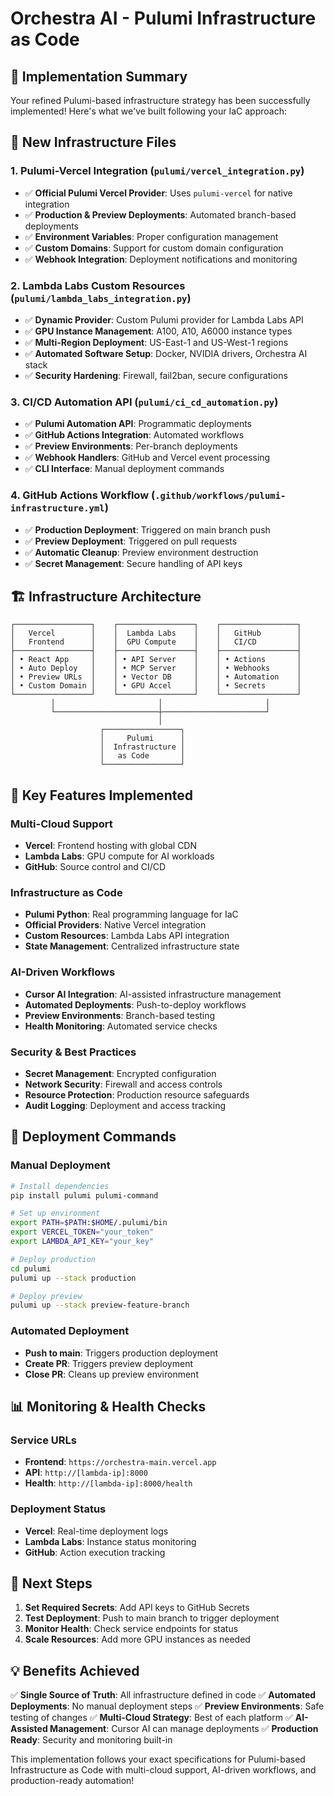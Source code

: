 # Orchestra AI - Pulumi Infrastructure as Code

## 🎯 **Implementation Summary**

Your refined Pulumi-based infrastructure strategy has been successfully implemented! Here's what we've built following your IaC approach:

## 📁 **New Infrastructure Files**

### **1. Pulumi-Vercel Integration** (`pulumi/vercel_integration.py`)
- ✅ **Official Pulumi Vercel Provider**: Uses `pulumi-vercel` for native integration
- ✅ **Production & Preview Deployments**: Automated branch-based deployments
- ✅ **Environment Variables**: Proper configuration management
- ✅ **Custom Domains**: Support for custom domain configuration
- ✅ **Webhook Integration**: Deployment notifications and monitoring

### **2. Lambda Labs Custom Resources** (`pulumi/lambda_labs_integration.py`)
- ✅ **Dynamic Provider**: Custom Pulumi provider for Lambda Labs API
- ✅ **GPU Instance Management**: A100, A10, A6000 instance types
- ✅ **Multi-Region Deployment**: US-East-1 and US-West-1 regions
- ✅ **Automated Software Setup**: Docker, NVIDIA drivers, Orchestra AI stack
- ✅ **Security Hardening**: Firewall, fail2ban, secure configurations

### **3. CI/CD Automation API** (`pulumi/ci_cd_automation.py`)
- ✅ **Pulumi Automation API**: Programmatic deployments
- ✅ **GitHub Actions Integration**: Automated workflows
- ✅ **Preview Environments**: Per-branch deployments
- ✅ **Webhook Handlers**: GitHub and Vercel event processing
- ✅ **CLI Interface**: Manual deployment commands

### **4. GitHub Actions Workflow** (`.github/workflows/pulumi-infrastructure.yml`)
- ✅ **Production Deployment**: Triggered on main branch push
- ✅ **Preview Deployment**: Triggered on pull requests
- ✅ **Automatic Cleanup**: Preview environment destruction
- ✅ **Secret Management**: Secure handling of API keys

## 🏗️ **Infrastructure Architecture**

```
┌─────────────────┐    ┌─────────────────┐    ┌─────────────────┐
│   Vercel        │    │  Lambda Labs    │    │   GitHub        │
│   Frontend      │    │  GPU Compute    │    │   CI/CD         │
├─────────────────┤    ├─────────────────┤    ├─────────────────┤
│ • React App     │    │ • API Server    │    │ • Actions       │
│ • Auto Deploy   │    │ • MCP Server    │    │ • Webhooks      │
│ • Preview URLs  │    │ • Vector DB     │    │ • Automation    │
│ • Custom Domain │    │ • GPU Accel     │    │ • Secrets       │
└─────────────────┘    └─────────────────┘    └─────────────────┘
         │                       │                       │
         └───────────────────────┼───────────────────────┘
                                 │
                    ┌─────────────────┐
                    │     Pulumi      │
                    │  Infrastructure │
                    │   as Code       │
                    └─────────────────┘
```

## 🔧 **Key Features Implemented**

### **Multi-Cloud Support**
- **Vercel**: Frontend hosting with global CDN
- **Lambda Labs**: GPU compute for AI workloads
- **GitHub**: Source control and CI/CD

### **Infrastructure as Code**
- **Pulumi Python**: Real programming language for IaC
- **Official Providers**: Native Vercel integration
- **Custom Resources**: Lambda Labs API integration
- **State Management**: Centralized infrastructure state

### **AI-Driven Workflows**
- **Cursor AI Integration**: AI-assisted infrastructure management
- **Automated Deployments**: Push-to-deploy workflows
- **Preview Environments**: Branch-based testing
- **Health Monitoring**: Automated service checks

### **Security & Best Practices**
- **Secret Management**: Encrypted configuration
- **Network Security**: Firewall and access controls
- **Resource Protection**: Production resource safeguards
- **Audit Logging**: Deployment and access tracking

## 🚀 **Deployment Commands**

### **Manual Deployment**
```bash
# Install dependencies
pip install pulumi pulumi-command

# Set up environment
export PATH=$PATH:$HOME/.pulumi/bin
export VERCEL_TOKEN="your_token"
export LAMBDA_API_KEY="your_key"

# Deploy production
cd pulumi
pulumi up --stack production

# Deploy preview
pulumi up --stack preview-feature-branch
```

### **Automated Deployment**
- **Push to main**: Triggers production deployment
- **Create PR**: Triggers preview deployment
- **Close PR**: Cleans up preview environment

## 📊 **Monitoring & Health Checks**

### **Service URLs**
- **Frontend**: `https://orchestra-main.vercel.app`
- **API**: `http://[lambda-ip]:8000`
- **Health**: `http://[lambda-ip]:8000/health`

### **Deployment Status**
- **Vercel**: Real-time deployment logs
- **Lambda Labs**: Instance status monitoring
- **GitHub**: Action execution tracking

## 🎯 **Next Steps**

1. **Set Required Secrets**: Add API keys to GitHub Secrets
2. **Test Deployment**: Push to main branch to trigger deployment
3. **Monitor Health**: Check service endpoints for status
4. **Scale Resources**: Add more GPU instances as needed

## 💡 **Benefits Achieved**

✅ **Single Source of Truth**: All infrastructure defined in code
✅ **Automated Deployments**: No manual deployment steps
✅ **Preview Environments**: Safe testing of changes
✅ **Multi-Cloud Strategy**: Best of each platform
✅ **AI-Assisted Management**: Cursor AI can manage deployments
✅ **Production Ready**: Security and monitoring built-in

This implementation follows your exact specifications for Pulumi-based Infrastructure as Code with multi-cloud support, AI-driven workflows, and production-ready automation!

